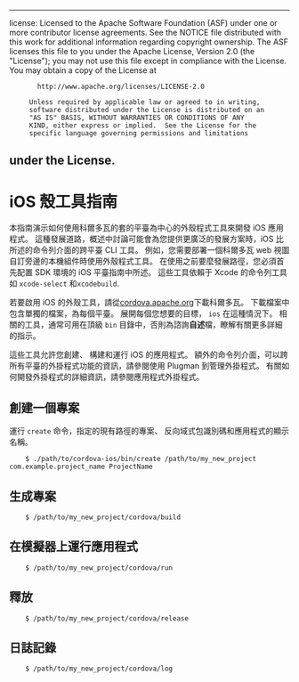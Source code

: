 * * *

license: Licensed to the Apache Software Foundation (ASF) under one or more contributor license agreements. See the NOTICE file distributed with this work for additional information regarding copyright ownership. The ASF licenses this file to you under the Apache License, Version 2.0 (the "License"); you may not use this file except in compliance with the License. You may obtain a copy of the License at

           http://www.apache.org/licenses/LICENSE-2.0
    
         Unless required by applicable law or agreed to in writing,
         software distributed under the License is distributed on an
         "AS IS" BASIS, WITHOUT WARRANTIES OR CONDITIONS OF ANY
         KIND, either express or implied.  See the License for the
         specific language governing permissions and limitations
    

## under the License.

# iOS 殼工具指南

本指南演示如何使用科爾多瓦的套的平臺為中心的外殼程式工具來開發 iOS 應用程式。 這種發展道路，概述中討論可能會為您提供更廣泛的發展方案時，iOS 比所述的命令列介面的跨平臺 CLI 工具。 例如，您需要部署一個科爾多瓦 web 視圖自訂旁邊的本機組件時使用外殼程式工具。 在使用之前要麼發展路徑，您必須首先配置 SDK 環境的 iOS 平臺指南中所述。 這些工具依賴于 Xcode 的命令列工具如 `xcode-select` 和`xcodebuild`.

若要啟用 iOS 的外殼工具，請從[cordova.apache.org][1]下載科爾多瓦。 下載檔案中包含單獨的檔案，為每個平臺。 展開每個您想要的目標， `ios` 在這種情況下。 相關的工具，通常可用在頂級 `bin` 目錄中，否則為諮詢**自述**檔，瞭解有關更多詳細的指示。

 [1]: http://cordova.apache.org

這些工具允許您創建、 構建和運行 iOS 的應用程式。 額外的命令列介面，可以跨所有平臺的外掛程式功能的資訊，請參閱使用 Plugman 到管理外掛程式。 有關如何開發外掛程式的詳細資訊，請參閱應用程式外掛程式。

## 創建一個專案

運行 `create` 命令，指定的現有路徑的專案、 反向域式包識別碼和應用程式的顯示名稱。

        $ ./path/to/cordova-ios/bin/create /path/to/my_new_project com.example.project_name ProjectName
    

## 生成專案

        $ /path/to/my_new_project/cordova/build
    

## 在模擬器上運行應用程式

        $ /path/to/my_new_project/cordova/run
    

## 釋放

        $ /path/to/my_new_project/cordova/release
    

## 日誌記錄

        $ /path/to/my_new_project/cordova/log